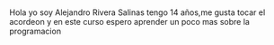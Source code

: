 ### 
Hola yo soy Alejandro Rivera Salinas tengo 14 años,me gusta tocar el acordeon y en este curso espero aprender un poco mas sobre la programacion
